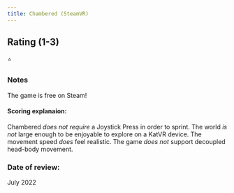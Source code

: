 ```yaml
---
title: Chambered (SteamVR)
---
```


## Rating (1-3)
⭐

### Notes
The game is free on Steam!

#### Scoring explanaion:
Chambered *does not require* a Joystick Press in order to sprint.
The world *is not* large enough to be enjoyable to explore on a KatVR device.
The movement speed *does* feel realistic.
The game *does not* support decoupled head-body movement.

### Date of review:
July 2022
